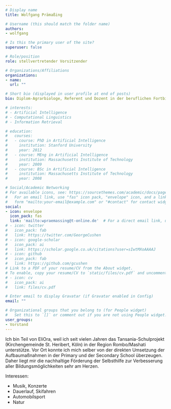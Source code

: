 ```yaml
---
# Display name
title: Wolfgang Prämaßing

# Username (this should match the folder name)
authors:
- wolfgang

# Is this the primary user of the site?
superuser: false

# Role/position
role: stellvertretender Vorsitzender

# Organizations/Affiliations
organizations:
- name: 
  url: ""

# Short bio (displayed in user profile at end of posts)
bio: Diplom-Agrarbiologe, Referent und Dozent in der beruflichen Fortbildung der professionellen Rasenbranche und Professor für Nachhaltiges Rasenmanagement

# interests:
# - Artificial Intelligence
# - Computational Linguistics
# - Information Retrieval

# education:
#   courses:
#   - course: PhD in Artificial Intelligence
#     institution: Stanford University
#     year: 2012
#   - course: MEng in Artificial Intelligence
#     institution: Massachusetts Institute of Technology
#     year: 2009
#   - course: BSc in Artificial Intelligence
#     institution: Massachusetts Institute of Technology
#     year: 2008

# Social/Academic Networking
# For available icons, see: https://sourcethemes.com/academic/docs/page-builder/#icons
#   For an email link, use "fas" icon pack, "envelope" icon, and a link in the
#   form "mailto:your-email@example.com" or "#contact" for contact widget.
social:
- icon: envelope
  icon_pack: fas
  link: 'mailto:wpraemassing@t-online.de'  # For a direct email link, use "mailto:test@example.org".
# - icon: twitter
#   icon_pack: fab
#   link: https://twitter.com/GeorgeCushen
# - icon: google-scholar
#   icon_pack: ai
#   link: https://scholar.google.co.uk/citations?user=sIwtMXoAAAAJ
# - icon: github
#   icon_pack: fab
#   link: https://github.com/gcushen
# Link to a PDF of your resume/CV from the About widget.
# To enable, copy your resume/CV to `static/files/cv.pdf` and uncomment the lines below.
# - icon: cv
#   icon_pack: ai
#   link: files/cv.pdf

# Enter email to display Gravatar (if Gravatar enabled in Config)
email: ""

# Organizational groups that you belong to (for People widget)
#   Set this to `[]` or comment out if you are not using People widget.
user_groups:
- Vorstand
---
```

Ich bin Teil von EliOra, weil ich seit vielen Jahren das Tansania-Schulprojekt (Kirchengemeinde St. Heribert, Köln) in der Region Rombo/Mashati unterstütze. Vor Ort konnte ich mich selber von der direkten Umsetzung der Aufbaumaßnahmen in der Primary
und der Secondary School überzeugen. Daher liegt mir die nachhaltige Förderung der
Selbsthilfe zur Verbesserung aller Bildungsmöglichkeiten sehr am Herzen.

Interessen:
- Musik, Konzerte
- Dauerlauf, Skifahren
- Automobilsport
- Natur

